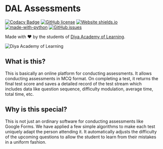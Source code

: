 # DAL Assessments

[![Codacy Badge](https://api.codacy.com/project/badge/Grade/1011a8694a714340a62f24ccde43e5aa)](https://app.codacy.com/gh/ChaitanyaPy/dal_assessments?utm_source=github.com&utm_medium=referral&utm_content=ChaitanyaPy/dal_assessments&utm_campaign=Badge_Grade)
[![GitHub license](https://img.shields.io/github/license/Naereen/StrapDown.js.svg)](https://github.com/ChaitanyaPy/dal_assessments/blob/master/LICENSE)
[![Website shields.io](https://img.shields.io/website-up-down-green-red/http/shields.io.svg)](https://diyaassessments.pythonanywhere.com)
[![made-with-python](https://img.shields.io/badge/Made%20with-Python-1f425f.svg)](https://www.python.org/)
[![GitHub issues](https://img.shields.io/github/issues/ChaitanyaPy/dal_assessments.svg)](https://github.com/ChaitanyaPy/dal_assessments/issues/)

Made with :heart: by the students of [Diya Academy of Learning](https://www.diyaschool.com/).

![Diya Academy of Learning](https://diyaassessments.pythonanywhere.com/logo.png)

## What is this?
This is basically an online platform for conducting assessments. It allows conducting assessments in MCQ format. On completing a test, it returns the final test score and saves a detailed record of the test stream which includes data like question sequence, difficulty modulation, average time, total time, etc.

## Why is this special?
This is not just an ordinary software for conducting assessments like Google Forms. We have applied a few simple algorithms to make each test uniquely adapt the person attending it. It automatically adjusts the difficulty of the upcoming questions to allow the student to learn from their mistakes in a uniform fashion.
